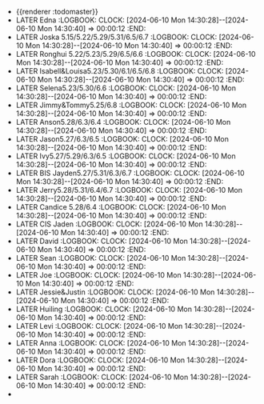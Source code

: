 - {{renderer :todomaster}}
- LATER Edna
  :LOGBOOK:
  CLOCK: [2024-06-10 Mon 14:30:28]--[2024-06-10 Mon 14:30:40] =>  00:00:12
  :END:
- LATER Joska 5.15/5.22/5.29/5.31/6.5/6.7
  :LOGBOOK:
  CLOCK: [2024-06-10 Mon 14:30:28]--[2024-06-10 Mon 14:30:40] =>  00:00:12
  :END:
- LATER Ronghui 5.22/5.23/5.29/6.5/6.6
  :LOGBOOK:
  CLOCK: [2024-06-10 Mon 14:30:28]--[2024-06-10 Mon 14:30:40] =>  00:00:12
  :END:
- LATER Isabell&Louisa5.23/5.30/6.1/6.5/6.8
  :LOGBOOK:
  CLOCK: [2024-06-10 Mon 14:30:28]--[2024-06-10 Mon 14:30:40] =>  00:00:12
  :END:
- LATER Selena5.23/5.30/6.6
  :LOGBOOK:
  CLOCK: [2024-06-10 Mon 14:30:28]--[2024-06-10 Mon 14:30:40] =>  00:00:12
  :END:
- LATER Jimmy&Tommy5.25/6.8
  :LOGBOOK:
  CLOCK: [2024-06-10 Mon 14:30:28]--[2024-06-10 Mon 14:30:40] =>  00:00:12
  :END:
- LATER Anson5.28/6.3/6.4
  :LOGBOOK:
  CLOCK: [2024-06-10 Mon 14:30:28]--[2024-06-10 Mon 14:30:40] =>  00:00:12
  :END:
- LATER Jason5.27/6.3/6.5
  :LOGBOOK:
  CLOCK: [2024-06-10 Mon 14:30:28]--[2024-06-10 Mon 14:30:40] =>  00:00:12
  :END:
- LATER Ivy5.27/5.29/6.3/6.5
  :LOGBOOK:
  CLOCK: [2024-06-10 Mon 14:30:28]--[2024-06-10 Mon 14:30:40] =>  00:00:12
  :END:
- LATER BIS Jayden5.27/5.31/6.3/6.7
  :LOGBOOK:
  CLOCK: [2024-06-10 Mon 14:30:28]--[2024-06-10 Mon 14:30:40] =>  00:00:12
  :END:
- LATER Jerry5.28/5.31/6.4/6.7
  :LOGBOOK:
  CLOCK: [2024-06-10 Mon 14:30:28]--[2024-06-10 Mon 14:30:40] =>  00:00:12
  :END:
- LATER Candice 5.28/6.4
  :LOGBOOK:
  CLOCK: [2024-06-10 Mon 14:30:28]--[2024-06-10 Mon 14:30:40] =>  00:00:12
  :END:
- LATER CIS Jaden
  :LOGBOOK:
  CLOCK: [2024-06-10 Mon 14:30:28]--[2024-06-10 Mon 14:30:40] =>  00:00:12
  :END:
- LATER David
  :LOGBOOK:
  CLOCK: [2024-06-10 Mon 14:30:28]--[2024-06-10 Mon 14:30:40] =>  00:00:12
  :END:
- LATER Sean
  :LOGBOOK:
  CLOCK: [2024-06-10 Mon 14:30:28]--[2024-06-10 Mon 14:30:40] =>  00:00:12
  :END:
- LATER Joe
  :LOGBOOK:
  CLOCK: [2024-06-10 Mon 14:30:28]--[2024-06-10 Mon 14:30:40] =>  00:00:12
  :END:
- LATER Jessie&Justin
  :LOGBOOK:
  CLOCK: [2024-06-10 Mon 14:30:28]--[2024-06-10 Mon 14:30:40] =>  00:00:12
  :END:
- LATER Huiling
  :LOGBOOK:
  CLOCK: [2024-06-10 Mon 14:30:28]--[2024-06-10 Mon 14:30:40] =>  00:00:12
  :END:
- LATER Levi
  :LOGBOOK:
  CLOCK: [2024-06-10 Mon 14:30:28]--[2024-06-10 Mon 14:30:40] =>  00:00:12
  :END:
- LATER Anna
  :LOGBOOK:
  CLOCK: [2024-06-10 Mon 14:30:28]--[2024-06-10 Mon 14:30:40] =>  00:00:12
  :END:
- LATER Dora
  :LOGBOOK:
  CLOCK: [2024-06-10 Mon 14:30:28]--[2024-06-10 Mon 14:30:40] =>  00:00:12
  :END:
- LATER Sarah
  :LOGBOOK:
  CLOCK: [2024-06-10 Mon 14:30:28]--[2024-06-10 Mon 14:30:40] =>  00:00:12
  :END:
-